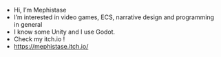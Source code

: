 - Hi, I’m Mephistase
- I’m interested in video games, ECS, narrative design and programming in general
- I know some Unity and I use Godot.
- Check my itch.io !
- https://mephistase.itch.io/

<!---
Mephistase/Mephistase is a ✨ special ✨ repository because its `README.md` (this file) appears on your GitHub profile.
You can click the Preview link to take a look at your changes.
--->

